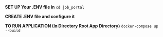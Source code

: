 **SET UP Your .ENV file in**
`cd job_portal`

**CREATE .ENV file and configure it**


**TO RUN APPLICATION (In Directory Root App Directory)**
`docker-compose up --build`